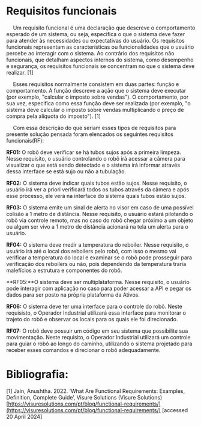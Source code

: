 # Requisitos funcionais 
&emsp; Um requisito funcional é uma declaração que descreve o comportamento esperado de um sistema, ou seja, especifica o que o sistema deve fazer para atender às necessidades ou expectativas do usuário. Os requisitos funcionais representam as características ou funcionalidades que o usuário percebe ao interagir com o sistema. Ao contrário dos requisitos não funcionais, que detalham aspectos internos do sistema, como desempenho e segurança, os requisitos funcionais se concentram no que o sistema deve realizar. [1]

&emsp; Esses requisitos normalmente consistem em duas partes: função e comportamento. A função descreve a ação que o sistema deve executar (por exemplo, "calcular o imposto sobre vendas"). O comportamento, por sua vez, especifica como essa função deve ser realizada (por exemplo, "o sistema deve calcular o imposto sobre vendas multiplicando o preço de compra pela alíquota do imposto"). [1]

&emsp; Com essa descrição do que seriam esses tipos de requisitos para presente solução pensada foram elencados os seguintes requisitos funcionais(RF):

**RF01:**  O robô deve verificar se há tubos sujos após a primeira limpeza. Nesse requisito, o usuário controlando o robô irá acessar a câmera para visualizar o que está sendo detectado e o sistema irá informar através dessa interface se está sujo ou não a tubulação.

**RF02:** O sistema deve indicar quais tubos estão sujos. Nesse requisito, o usuário irá ver a priori verificará todos os tubos através da câmera e após esse processo, ele verá na interface do sistema quais tubos estão sujos.

**RF03:** O sistema emite um sinal de alerta no visor em caso de uma possível colisão a 1 metro de distância. Nesse requisito, o usuário estará pilotando o robô via controle remoto, mas no caso do robô chegar próximo a um objeto ou algum ser vivo a 1 metro de distância acionará na tela um alerta para o usuário.

**RF04:** O sistema deve medir a temperatura do reboiler. Nesse requisito, o usuário irá até o local dos reboilers pelo robô, com isso o mesmo vai verificar a temperatura do local e examinar se o robô pode prosseguir para verificação dos reboilers ou não, pois dependendo da temperatura traria malefícios a estrutura e componentes do robô. 

**RF05:**O sistema deve ser multiplataforma. Nesse requisito, o usuário pode interagir com aplicação no caso para poder acessar a API e pegar os dados para ser posto na própria plataforma da Ativos.

**RF06:** O sistema deve ter uma interface para o controle do robô. Neste requisisto, o Operador Industrial utilizará essa interface para monitorar o trajeto do robô e observar os locais para os quais ele foi direcionado.

**RF07:** O robô deve possuir um código em seu sistema que possibilite sua movimentação. Neste requisito, o Operador Industrial utilizará um controle para guiar o robô ao longo do caminho, utilizando o sistema projetado para receber esses comandos e direcionar o robô adequadamente.



# Bibliografia:
[1] Jain, Anushtha. 2022. ‘What Are Functional Requirements: Examples, Definition, Complete Guide’, Visure Solutions (Visure Solutions) [https://visuresolutions.com/pt/blog/functional-requirements/](https://visuresolutions.com/pt/blog/functional-requirements/) [accessed 20 April 2024]

